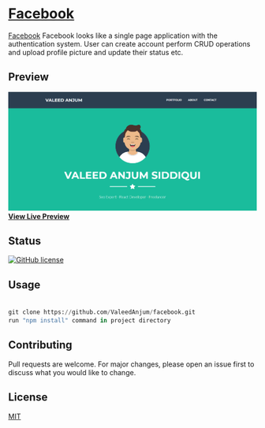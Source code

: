 # [Facebook](https://facebook-842b3.firebaseapp.com/)


[Facebook](https://facebook-842b3.firebaseapp.com/) Facebook looks like a single page application with the authentication system. User can create account perform CRUD operations and upload profile picture and update their status etc. 


## Preview

[![Facebook Preview](https://raw.githubusercontent.com/ValeedAnjum/yourportfolio/master/public/img/yourportfolio.png)](https://facebook-842b3.firebaseapp.com/)
**[View Live Preview](https://facebook-842b3.firebaseapp.com/)**

## Status

[![GitHub license](https://img.shields.io/badge/license-MIT-blue.svg)](https://github.com/ValeedAnjum/facebook/blob/master/LICENSE)


## Usage

```python

git clone https://github.com/ValeedAnjum/facebook.git
run "npm install" command in project directory
```

## Contributing
Pull requests are welcome. For major changes, please open an issue first to discuss what you would like to change.

## License
[MIT](https://choosealicense.com/licenses/mit/)
